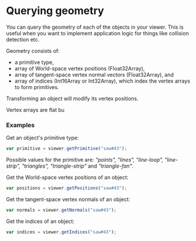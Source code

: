 # Querying geometry

You can query the geometry of each of the objects in your viewer. This is useful when you want to implement application logic for things like collision detection etc.

Geometry consists of:

* a primitive type,
* array of World-space vertex positions (Float32Array),
* array of tangent-space vertex normal vectors (Float32Array), and
* array of indices (Int16Array or Int32Array), which index the vertex arrays to form primitives.

Transforming an object will modify its vertex positions.

Vertex arrays are flat bu

### Examples

Get an object's primitive type:

```javascript
var primitive = viewer.getPrimitive("saw#43");
```

Possible values for the primitive are: *"points", "lines",
"line-loop", "line-strip", "triangles", "triangle-strip"* and *"triangle-fan"*.

Get the World-space vertex positions of an object:

```javascript
var positions = viewer.getPositions("saw#43");
```

Get the tangent-space vertex normals of an object:

```javascript
var normals = viewer.getNormals("saw#43");
```

Get the indices of an object:

```javascript
var indices = viewer.getIndices("saw#43");
```

